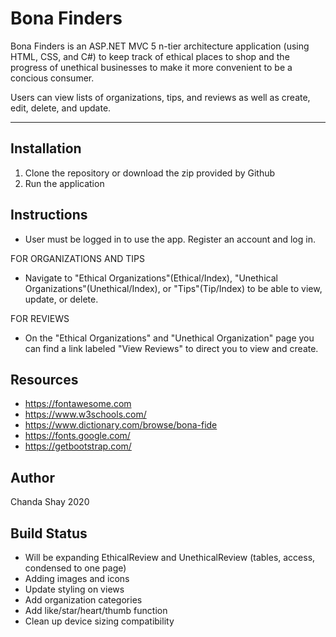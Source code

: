 # Bona Finders
Bona Finders is an ASP.NET MVC 5 n-tier architecture application (using HTML, CSS, and C#) to keep track of ethical places to shop and the progress of unethical businesses to make it more convenient to be a concious consumer. 

Users can view lists of organizations, tips, and reviews as well as create, edit, delete, and update.

---

## Installation
1. Clone the repository or download the zip provided by Github
2. Run the application

## Instructions
- User must be logged in to use the app. Register an account and log in.

FOR ORGANIZATIONS AND TIPS
- Navigate to "Ethical Organizations"(Ethical/Index), "Unethical Organizations"(Unethical/Index), or "Tips"(Tip/Index) to be able to view, update, or delete.

FOR REVIEWS
- On the "Ethical Organizations" and "Unethical Organization" page you can find a link labeled "View Reviews" to direct you to view and create.

## Resources
- https://fontawesome.com
- https://www.w3schools.com/
- https://www.dictionary.com/browse/bona-fide
- https://fonts.google.com/
- https://getbootstrap.com/

## Author
Chanda Shay 2020

## Build Status
- Will be expanding EthicalReview and UnethicalReview (tables, access, condensed to one page)
- Adding images and icons
- Update styling on views
- Add organization categories
- Add like/star/heart/thumb function
- Clean up device sizing compatibility 